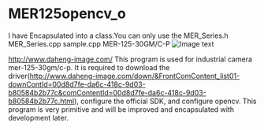 # MER125opencv_o
I have Encapsulated into a class.You can only use the MER_Series.h MER_Series.cpp sample.cpp
MER-125-30GM/C-P
   ![Image text](https://raw.githubusercontent.com/NikofoxS/MER125opencv_o/master/DaHeng_OpenCamera/the%20camera.JPG)
   
   http://www.daheng-image.com/
      This program is used for industrial camera mer-125-30gm/c-p. It is required to download the driver(http://www.daheng-image.com/down/&FrontComContent_list01-downContId=00d8d7fe-da6c-418c-9d03-b80584b2b77c&comContentId=00d8d7fe-da6c-418c-9d03-b80584b2b77c.html), configure the official SDK, and configure opencv.
      This program is very primitive and will be improved and encapsulated with development later.
